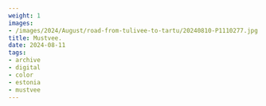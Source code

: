 ```yaml
---
weight: 1
images:
- /images/2024/August/road-from-tulivee-to-tartu/20240810-P1110277.jpg
title: Mustvee.
date: 2024-08-11
tags:
- archive
- digital
- color
- estonia
- mustvee
---
```



